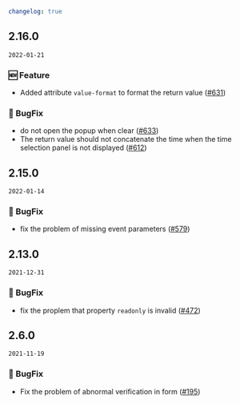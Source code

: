 ```yaml
changelog: true
```

## 2.16.0

`2022-01-21`

### 🆕 Feature

- Added attribute `value-format` to format the return value ([#631](https://github.com/arco-design/arco-design-vue/pull/631))

### 🐛 BugFix

- do not open the popup when clear ([#633](https://github.com/arco-design/arco-design-vue/pull/633))
- The return value should not concatenate the time when the time selection panel is not displayed ([#612](https://github.com/arco-design/arco-design-vue/pull/612))


## 2.15.0

`2022-01-14`

### 🐛 BugFix

- fix the problem of missing event parameters ([#579](https://github.com/arco-design/arco-design-vue/pull/579))


## 2.13.0

`2021-12-31`

### 🐛 BugFix

- fix the proplem that property `readonly` is invalid ([#472](https://github.com/arco-design/arco-design-vue/pull/472))


## 2.6.0

`2021-11-19`

### 🐛 BugFix

- Fix the problem of abnormal verification in form ([#195](https://github.com/arco-design/arco-design-vue/pull/195))

